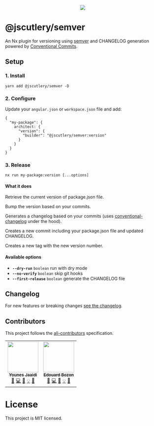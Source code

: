 <div align="center">
  <a href="https://www.npmjs.com/package/@jscutlery/semver" rel="nofollow">
    <img src="https://badgen.net/npm/v/@jscutlery/semver">
  </a>
</div>

# @jscutlery/semver

An Nx plugin for versioning using [semver](https://semver.org/) and CHANGELOG generation powered by [Conventional Commits](https://conventionalcommits.org).

## Setup

### 1. Install

```
yarn add @jscutlery/semver -D
```

### 2. Configure

Update your `angular.json` or `workspace.json` file and add:

```
{
  "my-package": {
    architect: {
      "version": {
        "builder": "@jscutlery/semver:version"
      }
    }
  } 
}
```

### 3. Release

```
nx run my-package:version [...options]
```

#### What it does

Retrieve the current version of package.json file.

Bump the version based on your commits.

Generates a changelog based on your commits (uses [conventional-changelog](https://github.com/conventional-changelog/conventional-changelog) under the hood).

Creates a new commit including your package.json file and updated CHANGELOG.

Creates a new tag with the new version number.

#### Available options

- **`--dry-run`** `boolean` run with dry mode
- **`--no-verify`** `boolean` skip git hooks
- **`--first-release`** `boolean` generate the CHANGELOG file

## Changelog

For new features or breaking changes [see the changelog](https://github.com/jscutlery/nx-plugin-semver/blob/main/packages/semver/CHANGELOG.md).

## Contributors

This project follows the [all-contributors](https://github.com/all-contributors/all-contributors) specification.

<!-- ALL-CONTRIBUTORS-LIST:START - Do not remove or modify this section -->
<!-- prettier-ignore-start -->
<!-- markdownlint-disable -->
<table>
  <tr>
    <td align="center"><a href="https://marmicode.io/"><img src="https://avatars2.githubusercontent.com/u/2674658?v=4?s=100" width="100px;" alt=""/><br /><sub><b>Younes Jaaidi</b></sub></a><br /><a href="https://github.com/jscutlery/convoyr/issues?q=author%3Ayjaaidi" title="Bug reports">🐛</a> <a href="https://github.com/jscutlery/convoyr/commits?author=yjaaidi" title="Code">💻</a> <a href="https://github.com/jscutlery/convoyr/commits?author=yjaaidi" title="Documentation">📖</a> <a href="#example-yjaaidi" title="Examples">💡</a> <a href="#ideas-yjaaidi" title="Ideas, Planning, & Feedback">🤔</a></td>
    <td align="center"><a href="https://www.codamit.dev/"><img src="https://avatars0.githubusercontent.com/u/8522558?v=4?s=100" width="100px;" alt=""/><br /><sub><b>Edouard Bozon</b></sub></a><br /><a href="https://github.com/jscutlery/convoyr/issues?q=author%3Aedbzn" title="Bug reports">🐛</a> <a href="https://github.com/jscutlery/convoyr/commits?author=edbzn" title="Code">💻</a> <a href="https://github.com/jscutlery/convoyr/commits?author=edbzn" title="Documentation">📖</a> <a href="#example-edbzn" title="Examples">💡</a> <a href="#ideas-edbzn" title="Ideas, Planning, & Feedback">🤔</a></td>
  </tr>
</table>

<!-- markdownlint-restore -->
<!-- prettier-ignore-end -->

<!-- ALL-CONTRIBUTORS-LIST:END -->

# License

This project is MIT licensed.
